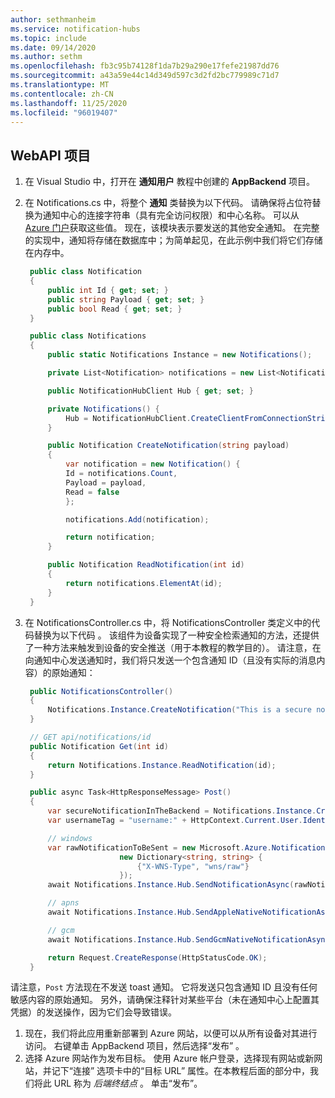 ```yaml
---
author: sethmanheim
ms.service: notification-hubs
ms.topic: include
ms.date: 09/14/2020
ms.author: sethm
ms.openlocfilehash: fb3c95b74128f1da7b29a290e17fefe21987dd76
ms.sourcegitcommit: a43a59e44c14d349d597c3d2fd2bc779989c71d7
ms.translationtype: MT
ms.contentlocale: zh-CN
ms.lasthandoff: 11/25/2020
ms.locfileid: "96019407"
---
```

## <a name="webapi-project"></a>WebAPI 项目

1. 在 Visual Studio 中，打开在 **通知用户** 教程中创建的 **AppBackend** 项目。
2. 在 Notifications.cs 中，将整个 **通知** 类替换为以下代码。 请确保将占位符替换为通知中心的连接字符串（具有完全访问权限）和中心名称。 可以从 [Azure 门户](https://portal.azure.com)获取这些值。 现在，该模块表示要发送的其他安全通知。 在完整的实现中，通知将存储在数据库中；为简单起见，在此示例中我们将它们存储在内存中。

   ```csharp
    public class Notification
    {
        public int Id { get; set; }
        public string Payload { get; set; }
        public bool Read { get; set; }
    }

    public class Notifications
    {
        public static Notifications Instance = new Notifications();

        private List<Notification> notifications = new List<Notification>();

        public NotificationHubClient Hub { get; set; }

        private Notifications() {
            Hub = NotificationHubClient.CreateClientFromConnectionString("{conn string with full access}",     "{hub name}");
        }

        public Notification CreateNotification(string payload)
        {
            var notification = new Notification() {
            Id = notifications.Count,
            Payload = payload,
            Read = false
            };

            notifications.Add(notification);

            return notification;
        }

        public Notification ReadNotification(int id)
        {
            return notifications.ElementAt(id);
        }
    }
    ```

3. 在 NotificationsController.cs 中，将 NotificationsController 类定义中的代码替换为以下代码  。 该组件为设备实现了一种安全检索通知的方法，还提供了一种方法来触发到设备的安全推送（用于本教程的教学目的）。 请注意，在向通知中心发送通知时，我们将只发送一个包含通知 ID（且没有实际的消息内容）的原始通知：

   ```csharp
    public NotificationsController()
    {
        Notifications.Instance.CreateNotification("This is a secure notification!");
    }

    // GET api/notifications/id
    public Notification Get(int id)
    {
        return Notifications.Instance.ReadNotification(id);
    }

    public async Task<HttpResponseMessage> Post()
    {
        var secureNotificationInTheBackend = Notifications.Instance.CreateNotification("Secure confirmation.");
        var usernameTag = "username:" + HttpContext.Current.User.Identity.Name;

        // windows
        var rawNotificationToBeSent = new Microsoft.Azure.NotificationHubs.WindowsNotification(secureNotificationInTheBackend.Id.ToString(),
                        new Dictionary<string, string> {
                            {"X-WNS-Type", "wns/raw"}
                        });
        await Notifications.Instance.Hub.SendNotificationAsync(rawNotificationToBeSent, usernameTag);

        // apns
        await Notifications.Instance.Hub.SendAppleNativeNotificationAsync("{\"aps\": {\"content-available\": 1}, \"secureId\": \"" + secureNotificationInTheBackend.Id.ToString() + "\"}", usernameTag);

        // gcm
        await Notifications.Instance.Hub.SendGcmNativeNotificationAsync("{\"data\": {\"secureId\": \"" + secureNotificationInTheBackend.Id.ToString() + "\"}}", usernameTag);

        return Request.CreateResponse(HttpStatusCode.OK);
    }
    ```

请注意，`Post` 方法现在不发送 toast 通知。 它将发送只包含通知 ID 且没有任何敏感内容的原始通知。 另外，请确保注释针对某些平台（未在通知中心上配置其凭据）的发送操作，因为它们会导致错误。

1. 现在，我们将此应用重新部署到 Azure 网站，以便可以从所有设备对其进行访问。 右键单击 AppBackend 项目，然后选择“发布”   。
2. 选择 Azure 网站作为发布目标。 使用 Azure 帐户登录，选择现有网站或新网站，并记下“连接”  选项卡中的“目标 URL”  属性。在本教程后面的部分中，我们将此 URL 称为 *后端终结点* 。 单击“发布”。 
